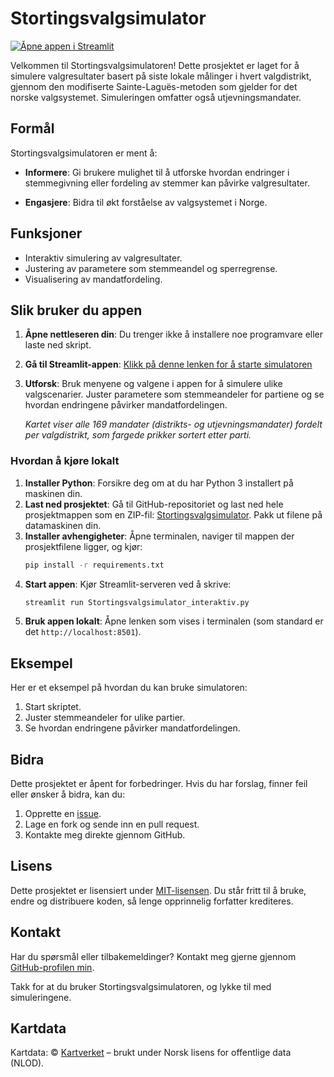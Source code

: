# Stortingsvalgsimulator

[![Åpne appen i Streamlit](https://static.streamlit.io/badges/streamlit_badge_black_white.svg)](https://valgsimulator.streamlit.app/)

Velkommen til Stortingsvalgsimulatoren! Dette prosjektet er laget for å simulere valgresultater basert på siste lokale målinger i hvert valgdistrikt, gjennom den modifiserte Sainte-Laguës-metoden som gjelder for det norske valgsystemet. Simuleringen omfatter også utjevningsmandater.

## Formål

Stortingsvalgsimulatoren er ment å:

- **Informere**: Gi brukere mulighet til å utforske hvordan endringer i stemmegivning eller fordeling av stemmer kan påvirke valgresultater.
  
- **Engasjere**: Bidra til økt forståelse av valgsystemet i Norge.

## Funksjoner

- Interaktiv simulering av valgresultater.
- Justering av parametere som stemmeandel og sperregrense.
- Visualisering av mandatfordeling.

## Slik bruker du appen

1. **Åpne nettleseren din**: Du trenger ikke å installere noe programvare eller laste ned skript.
2. **Gå til Streamlit-appen**: [Klikk på denne lenken for å starte simulatoren](https://valgsimulator.streamlit.app/)
3. **Utforsk**: Bruk menyene og valgene i appen for å simulere ulike valgscenarier. Juster parametere som stemmeandeler for partiene og se hvordan endringene påvirker mandatfordelingen.

   *Kartet viser alle 169 mandater (distrikts- og utjevningsmandater) fordelt per valgdistrikt, som fargede prikker sortert etter parti.*

### Hvordan å kjøre lokalt

1. **Installer Python**: Forsikre deg om at du har Python 3 installert på maskinen din.
2. **Last ned prosjektet**: Gå til GitHub-repositoriet og last ned hele prosjektmappen som en ZIP-fil: [Stortingsvalgsimulator](https://github.com/albertovth/albertovth_stortingsvalgsimulator). Pakk ut filene på datamaskinen din.
3. **Installer avhengigheter**: Åpne terminalen, naviger til mappen der prosjektfilene ligger, og kjør:
   ```bash
   pip install -r requirements.txt
4. **Start appen**: Kjør Streamlit-serveren ved å skrive:
   ```bash
   streamlit run Stortingsvalgsimulator_interaktiv.py
   ```
5. **Bruk appen lokalt**: Åpne lenken som vises i terminalen (som standard er det `http://localhost:8501`).

## Eksempel

Her er et eksempel på hvordan du kan bruke simulatoren:

1. Start skriptet.
2. Juster stemmeandeler for ulike partier.
3. Se hvordan endringene påvirker mandatfordelingen.

## Bidra

Dette prosjektet er åpent for forbedringer. Hvis du har forslag, finner feil eller ønsker å bidra, kan du:

1. Opprette en [issue](https://github.com/albertovth/albertovth_stortingsvalgsimulator/issues).
2. Lage en fork og sende inn en pull request.
3. Kontakte meg direkte gjennom GitHub.

## Lisens

Dette prosjektet er lisensiert under [MIT-lisensen](https://opensource.org/licenses/MIT). Du står fritt til å bruke, endre og distribuere koden, så lenge opprinnelig forfatter krediteres.

## Kontakt

Har du spørsmål eller tilbakemeldinger? Kontakt meg gjerne gjennom [GitHub-profilen min](https://github.com/albertovth).

Takk for at du bruker Stortingsvalgsimulatoren, og lykke til med simuleringene.

## Kartdata

Kartdata: © [Kartverket](https://www.kartverket.no/) – brukt under Norsk lisens for offentlige data (NLOD).

